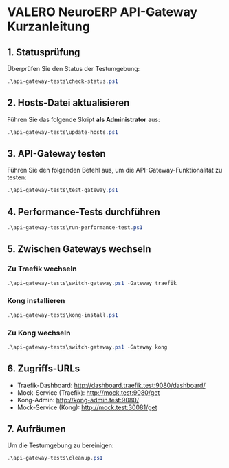 # VALERO NeuroERP API-Gateway Kurzanleitung

## 1. Statusprüfung

Überprüfen Sie den Status der Testumgebung:

```powershell
.\api-gateway-tests\check-status.ps1
```

## 2. Hosts-Datei aktualisieren

Führen Sie das folgende Skript **als Administrator** aus:

```powershell
.\api-gateway-tests\update-hosts.ps1
```

## 3. API-Gateway testen

Führen Sie den folgenden Befehl aus, um die API-Gateway-Funktionalität zu testen:

```powershell
.\api-gateway-tests\test-gateway.ps1
```

## 4. Performance-Tests durchführen

```powershell
.\api-gateway-tests\run-performance-test.ps1
```

## 5. Zwischen Gateways wechseln

### Zu Traefik wechseln
```powershell
.\api-gateway-tests\switch-gateway.ps1 -Gateway traefik
```

### Kong installieren
```powershell
.\api-gateway-tests\kong-install.ps1
```

### Zu Kong wechseln
```powershell
.\api-gateway-tests\switch-gateway.ps1 -Gateway kong
```

## 6. Zugriffs-URLs

- Traefik-Dashboard: http://dashboard.traefik.test:9080/dashboard/
- Mock-Service (Traefik): http://mock.test:9080/get
- Kong-Admin: http://kong-admin.test:9080/
- Mock-Service (Kong): http://mock.test:30081/get

## 7. Aufräumen

Um die Testumgebung zu bereinigen:

```powershell
.\api-gateway-tests\cleanup.ps1
``` 